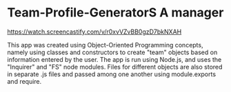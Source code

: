 # Team-Profile-GeneratorS A manager
https://watch.screencastify.com/v/r0xvVZvBB0gzD7bkNXAH

This app was created using Object-Oriented Programming concepts, namely using classes and constructors to create "team" objects based on information entered by the user. The app is run using Node.js, and uses the "Inquirer" and "FS" node modules. Files for different objects are also stored in separate .js files and passed among one another using module.exports and require.
